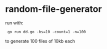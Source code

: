 # random-file-generator

run with:
```
 go run dd.go -bs=10 -count=1 -n=100
```
to generate 100 files of 10kb each
